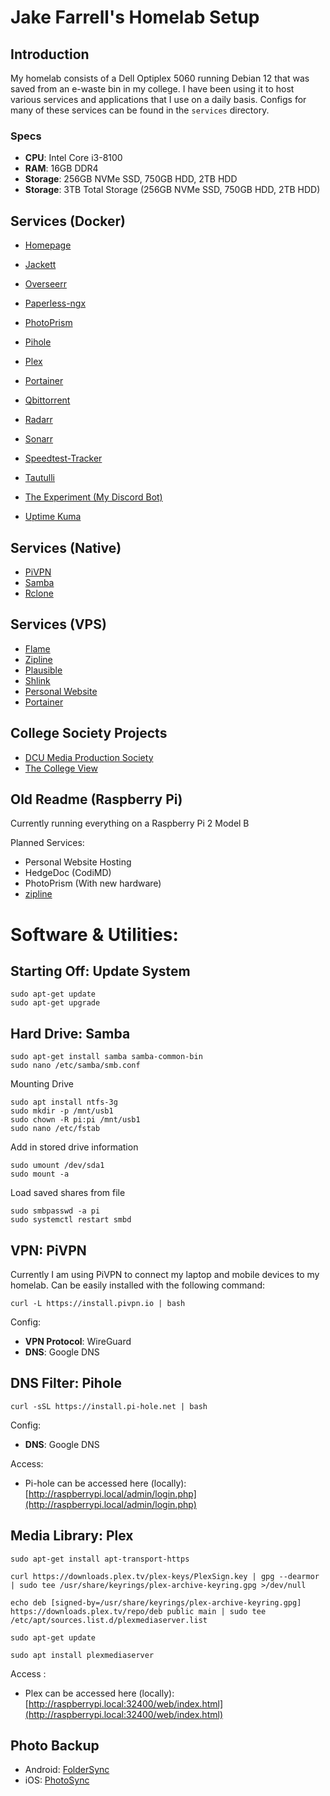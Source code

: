 # Jake Farrell's Homelab Setup

## Introduction

My homelab consists of a Dell Optiplex 5060 running Debian 12 that was saved from an e-waste bin in my college. I have been using it to host various services and applications that I use on a daily basis. Configs for many of these services can be found in the `services` directory.

### Specs

- **CPU**: Intel Core i3-8100
- **RAM**: 16GB DDR4
- **Storage**: 256GB NVMe SSD, 750GB HDD, 2TB HDD
- **Storage**: 3TB Total Storage (256GB NVMe SSD, 750GB HDD, 2TB HDD)


## Services (Docker)

- [Homepage](https://gethomepage.dev/latest/)

- [Jackett](https://github.com/Jackett/Jackett)
- [Overseerr](https://overseerr.dev/)
- [Paperless-ngx](https://docs.paperless-ngx.com/)
- [PhotoPrism](https://photoprism.app/)
- [Pihole](https://pi-hole.net/)
- [Plex](https://www.plex.tv/)
- [Portainer](https://www.portainer.io/)
- [Qbittorrent](https://www.qbittorrent.org/)
- [Radarr](https://radarr.video/)
- [Sonarr](https://sonarr.tv/)
- [Speedtest-Tracker](https://github.com/henrywhitaker3/Speedtest-Tracker)
- [Tautulli](https://tautulli.com/)
- [The Experiment (My Discord Bot)](https://github.com/CheeseLad/the-experiment/)
- [Uptime Kuma](https://github.com/louislam/uptime-kuma)

## Services (Native)

- [PiVPN](https://www.pivpn.io/)
- [Samba](https://www.samba.org/)
- [Rclone](https://rclone.org/)

## Services (VPS)

- [Flame](https://home.jakefarrell.ie/)
- [Zipline](http://i.jakefarrell.ie/)
- [Plausible](http://plausible.jakefarrell.ie/)
- [Shlink](http://shlink.jakefarrell.ie/)
- [Personal Website](http://www.jakefarrell.ie/)
- [Portainer](https://portainer.jakefarrell.ie/)

## College Society Projects

- [DCU Media Production Society](https://dcumps.ie/)
- [The College View](https://www.thecollegeview.ie/)

## Old Readme (Raspberry Pi)

Currently running everything on a Raspberry Pi 2 Model B

Planned Services:
- Personal Website Hosting
- HedgeDoc (CodiMD)
- PhotoPrism (With new hardware)
- [zipline](https://github.com/diced/zipline)


# Software & Utilities:

## Starting Off: Update System

```Shell
sudo apt-get update
sudo apt-get upgrade
```

## Hard Drive: Samba

```Shell
sudo apt-get install samba samba-common-bin
sudo nano /etc/samba/smb.conf
```

Mounting Drive
```Shell
sudo apt install ntfs-3g
sudo mkdir -p /mnt/usb1
sudo chown -R pi:pi /mnt/usb1
sudo nano /etc/fstab
```

Add in stored drive information

```Shell
sudo umount /dev/sda1
sudo mount -a
```

Load saved shares from file

```Shell
sudo smbpasswd -a pi
sudo systemctl restart smbd
```

## VPN: PiVPN

Currently I am using PiVPN to connect my laptop and mobile devices to my homelab. Can be easily installed with the following command:

```Shell
curl -L https://install.pivpn.io | bash
```

Config:
- **VPN Protocol**: WireGuard
- **DNS**: Google DNS

## DNS Filter: Pihole

```Shell
curl -sSL https://install.pi-hole.net | bash
```
Config:
- **DNS**: Google DNS

Access:
- Pi-hole can be accessed here (locally): [http://raspberrypi.local/admin/login.php](http://raspberrypi.local/admin/login.php)

## Media Library: Plex

```Shell
sudo apt-get install apt-transport-https

curl https://downloads.plex.tv/plex-keys/PlexSign.key | gpg --dearmor | sudo tee /usr/share/keyrings/plex-archive-keyring.gpg >/dev/null

echo deb [signed-by=/usr/share/keyrings/plex-archive-keyring.gpg] https://downloads.plex.tv/repo/deb public main | sudo tee /etc/apt/sources.list.d/plexmediaserver.list

sudo apt-get update

sudo apt install plexmediaserver
```

Access :
- Plex can be accessed here (locally): [http://raspberrypi.local:32400/web/index.html](http://raspberrypi.local:32400/web/index.html)

## Photo Backup
- Android: [FolderSync](https://play.google.com/store/apps/details?id=dk.tacit.android.foldersync.lite&hl=en_IE&gl=US)
- iOS: [PhotoSync](https://apps.apple.com/us/app/photosync-transfer-photos/id415850124)
